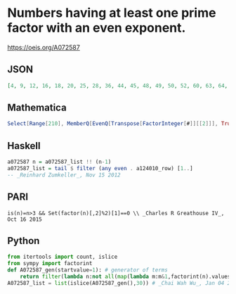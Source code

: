 # Numbers having at least one prime factor with an even exponent\.
https://oeis.org/A072587
## JSON
```JSON
[4, 9, 12, 16, 18, 20, 25, 28, 36, 44, 45, 48, 49, 50, 52, 60, 63, 64, 68, 72, 75, 76, 80, 81, 84, 90, 92, 98, 99, 100, 108, 112, 116, 117, 121, 124, 126, 132, 140, 144, 147, 148, 150, 153, 156, 162, 164, 169, 171, 172, 175, 176, 180, 188, 192, 196, 198, 200, 204]
```
## Mathematica
```Mathematica
Select[Range[210], MemberQ[EvenQ[Transpose[FactorInteger[#]][[2]]], True] &] (* _Harvey P. Dale_, Apr 03 2012 *)
```
## Haskell
```Haskell
a072587 n = a072587_list !! (n-1)
a072587_list = tail $ filter (any even . a124010_row) [1..]
-- _Reinhard Zumkeller_, Nov 15 2012
```
## PARI
```PARI
is(n)=n>3 && Set(factor(n)[,2]%2)[1]==0 \\ _Charles R Greathouse IV_, Oct 16 2015
```
## Python
```Python
from itertools import count, islice
from sympy import factorint
def A072587_gen(startvalue=1): # generator of terms
    return filter(lambda n:not all(map(lambda m:m&1,factorint(n).values())),count(max(startvalue,1)))
A072587_list = list(islice(A072587_gen(),30)) # _Chai Wah Wu_, Jan 04 2023
```
